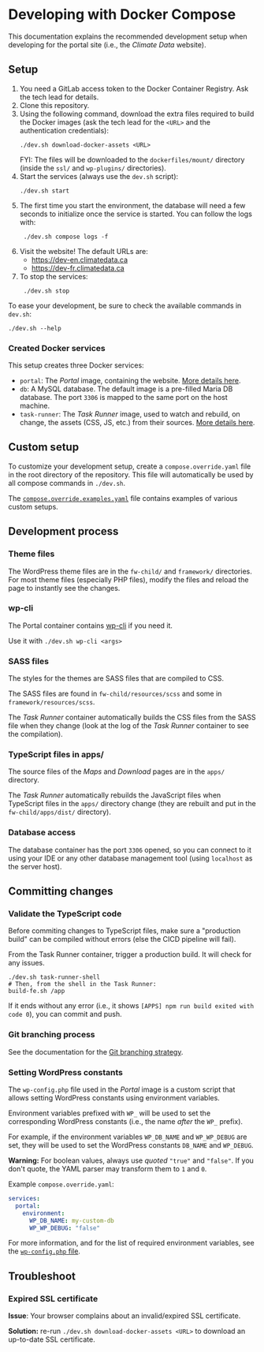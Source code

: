 # Developing with Docker Compose

This documentation explains the recommended development setup when developing
for the portal site (i.e., the _Climate Data_ website).

## Setup

1. You need a GitLab access token to the Docker Container Registry. Ask the tech
   lead for details.
2. Clone this repository.
3. Using the following command, download the extra files required to build the
   Docker images (ask the tech lead for the `<URL>` and the authentication
   credentials):
   ```shell
   ./dev.sh download-docker-assets <URL>
   ```
   FYI: The files will be downloaded to the `dockerfiles/mount/` directory
   (inside the `ssl/` and `wp-plugins/` directories).
4. Start the services (always use the `dev.sh` script):
   ```shell
   ./dev.sh start
   ```
5. The first time you start the environment, the database will need a few
   seconds to initialize once the service is started. You can follow the logs
   with:
   ```shell
    ./dev.sh compose logs -f
    ```
6. Visit the website! The default URLs are:
   * https://dev-en.climatedata.ca
   * https://dev-fr.climatedata.ca
7. To stop the services:
   ```shell
    ./dev.sh stop
    ```

To ease your development, be sure to check the available commands in `dev.sh`:
```shell
./dev.sh --help
```

### Created Docker services

This setup creates three Docker services:

* `portal`: The _Portal_ image, containing the website.
  [More details here](./portal-docker-image.md).
* `db`: A MySQL database. The default image is a pre-filled Maria DB database.
  The port `3306` is mapped to the same port on the host machine.
* `task-runner`: The _Task Runner_ image, used to watch and rebuild, on change,
  the assets (CSS, JS, etc.) from their sources.
  [More details here](./task-runner.md).

## Custom setup

To customize your development setup, create a `compose.override.yaml` file in
the root directory of the repository. This file will automatically be used by
all compose commands in `./dev.sh`.

The [`compose.override.examples.yaml`](../compose.override.examples.yaml) file
contains examples of various custom setups.

## Development process

### Theme files

The WordPress theme files are in the `fw-child/` and `framework/` directories.
For most theme files (especially PHP files), modify the files and reload the
page to instantly see the changes.

### wp-cli

The Portal container contains [wp-cli](https://wp-cli.org/) if you need it.

Use it with `./dev.sh wp-cli <args>`

### SASS files

The styles for the themes are SASS files that are compiled to CSS.

The SASS files are found in `fw-child/resources/scss` and some in
`framework/resources/scss`.

The _Task Runner_ container automatically builds the CSS files from the SASS
file when they change (look at the log of the _Task Runner_ container to see the
compilation).

### TypeScript files in apps/

The source files of the _Maps_ and _Download_ pages are in the `apps/`
directory.

The _Task Runner_ automatically rebuilds the JavaScript files when
TypeScript files in the `apps/` directory change (they are rebuilt and put in
the `fw-child/apps/dist/` directory).

### Database access

The database container has the port `3306` opened, so you can connect to it
using your IDE or any other database management tool (using `localhost` as the
server host).

## Committing changes

### Validate the TypeScript code

Before commiting changes to TypeScript files, make sure a "production build"
can be compiled without errors (else the CICD pipeline will fail).

From the Task Runner container, trigger a production build. It will check for
any issues.

```shell
./dev.sh task-runner-shell
# Then, from the shell in the Task Runner:
build-fe.sh /app
```

If it ends without any error (i.e., it shows `[APPS] npm run build exited with
code 0`), you can commit and push.

### Git branching process

See the documentation for the [Git branching strategy](./git-branching-strategy.md).

### Setting WordPress constants

The `wp-config.php` file used in the _Portal_ image is a custom script that 
allows setting WordPress constants using environment variables.

Environment variables prefixed with `WP_` will be used to set the
corresponding WordPress constants (i.e., the name _after_ the `WP_` prefix).

For example, if the environment variables `WP_DB_NAME` and `WP_WP_DEBUG` are
set, they will be used to set the WordPress constants `DB_NAME` and `WP_DEBUG`.

**Warning:** For boolean values, always use _quoted_ `"true"` and `"false"`. If
you don't quote, the YAML parser may transform them to `1` and `0`.

Example `compose.override.yaml`:

```yaml
services:
  portal:
    environment:
      WP_DB_NAME: my-custom-db
      WP_WP_DEBUG: "false"
```

For more information, and for the list of required environment variables, see
the [`wp-config.php` file](../dockerfiles/build/www/configs/wordpress/wp-config.php).

## Troubleshoot

### Expired SSL certificate

**Issue**: Your browser complains about an invalid/expired SSL certificate.

**Solution:** re-run `./dev.sh download-docker-assets <URL>` to download an
up-to-date SSL certificate.
